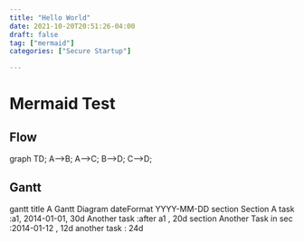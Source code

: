 ```yaml
---
title: "Hello World"
date: 2021-10-20T20:51:26-04:00
draft: false
tag: ["mermaid"]
categories: ["Secure Startup"]

---
```


# Mermaid Test

## Flow

<div class="mermaid">
graph TD;
  A-->B;
  A-->C;
  B-->D;
  C-->D;
</div>

## Gantt
<div class="mermaid">
gantt
    title A Gantt Diagram
    dateFormat  YYYY-MM-DD
    section Section
    A task           :a1, 2014-01-01, 30d
    Another task     :after a1  , 20d
    section Another
    Task in sec      :2014-01-12  , 12d
    another task      : 24d
</div>

